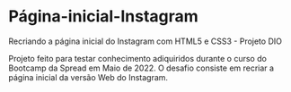 # Página-inicial-Instagram
Recriando a página inicial do Instagram com HTML5 e CSS3 - Projeto DIO

Projeto feito para testar conhecimento adiquiridos durante o curso do Bootcamp da Spread em Maio de 2022.
O desafio consiste em recriar a página inicial da versão Web do Instagram.
